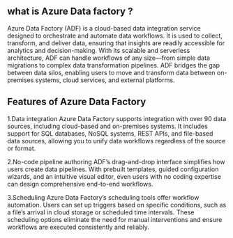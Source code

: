 ## what is Azure Data factory ?

Azure Data Factory (ADF) is a cloud-based data integration service designed to orchestrate and automate data workflows. 
It is used to collect, transform, and deliver data, ensuring that insights are readily accessible for analytics and decision-making. 
With its scalable and serverless architecture, ADF can handle workflows of any size—from simple data migrations to complex data transformation pipelines.
ADF bridges the gap between data silos, enabling users to move and transform data between on-premises systems, cloud services, and external platforms. 

## Features of Azure Data Factory

1.Data integration
Azure Data Factory supports integration with over 90 data sources, including cloud-based and on-premises systems. It includes support for SQL databases, NoSQL systems, REST APIs, and file-based data sources, allowing you to unify data workflows regardless of the source or format.

2.No-code pipeline authoring
ADF’s drag-and-drop interface simplifies how users create data pipelines. With prebuilt templates, guided configuration wizards, and an intuitive visual editor, even users with no coding expertise can design comprehensive end-to-end workflows. 

3.Scheduling
Azure Data Factory’s scheduling tools offer workflow automation. Users can set up triggers based on specific conditions, such as a file’s arrival in cloud storage or scheduled time intervals. These scheduling options eliminate the need for manual interventions and ensure workflows are executed consistently and reliably.
